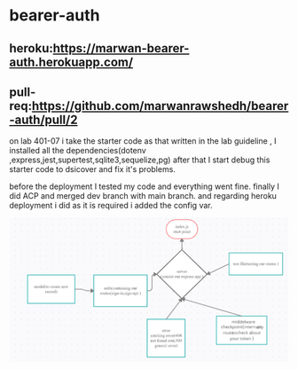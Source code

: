 # bearer-auth
## heroku:https://marwan-bearer-auth.herokuapp.com/
## pull-req:https://github.com/marwanrawshedh/bearer-auth/pull/2

on lab 401-07 i take the starter code as that written in the lab guideline ,
I installed all the dependencies(dotenv ,express,jest,supertest,sqlite3,sequelize,pg)
after that I start debug this starter code to dsicover and fix it's problems.

before the deployment I tested my code and everything went fine.
finally I did ACP and merged dev branch with main branch.
and regarding heroku deployment i did as it is required i added the config var.

![uml](uml.PNG)